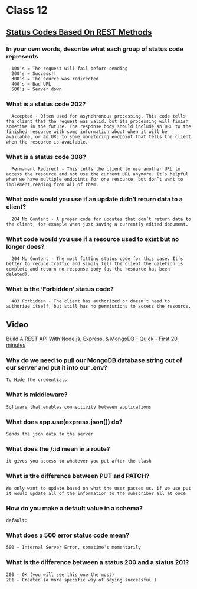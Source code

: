 # Class 12

## [Status Codes Based On REST Methods](https://www.moesif.com/blog/technical/api-design/Which-HTTP-Status-Code-To-Use-For-Every-CRUD-App/)

### In your own words, describe what each group of status code represents

      100’s = The request will fail before sending
      200’s = Success!!
      300’s = The source was redirected
      400’s = Bad URL
      500’s = Server down

### What is a status code 202?

      Accepted - Often used for asynchronous processing. This code tells the client that the request was valid, but its processing will finish sometime in the future. The response body should include an URL to the finished resource with some information about when it will be available, or an URL to some monitoring endpoint that tells the client when the resource is available.

### What is a status code 308?

      Permanent Redirect - This tells the client to use another URL to access the resource and not use the current URL anymore. It’s helpful when we have multiple endpoints for one resource, but don’t want to implement reading from all of them.

### What code would you use if an update didn’t return data to a client?

      204 No Content - A proper code for updates that don’t return data to the client, for example when just saving a currently edited document.

### What code would you use if a resource used to exist but no longer does?

      204 No Content - The most fitting status code for this case. It’s better to reduce traffic and simply tell the client the deletion is complete and return no response body (as the resource has been deleted).

### What is the ‘Forbidden’ status code?

      403 Forbidden - The client has authorized or doesn’t need to authorize itself, but still has no permissions to access the resource.

## Video

[Build A REST API With Node.js, Express, & MongoDB - Quick - First 20 minutes](https://www.youtube.com/channel/UCFbNIlppjAuEX4znoulh0Cw)

### Why do we need to pull our MongoDB database string out of our server and put it into our .env?

    To Hide the credentials

### What is middleware?

    Software that enables connectivity between applications

### What does app.use(express.json()) do?

    Sends the json data to the server

### What does the /:id mean in a route?

    it gives you access to whatever you put after the slash

### What is the difference between PUT and PATCH?

    We only want to update based on what the user passes us. if we use put it would update all of the information to the subscriber all at once

### How do you make a default value in a schema?

    default: 

### What does a 500 error status code mean?

    500 – Internal Server Error, sometime's momentarily

### What is the difference between a status 200 and a status 201?

    200 – OK (you will see this one the most)
    201 – Created (a more specific way of saying successful )
